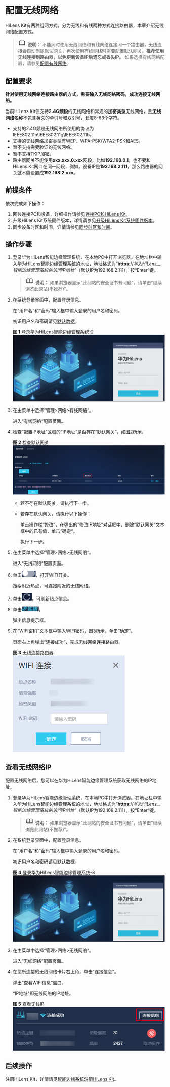 # 配置无线网络<a name="hilens_02_0079"></a>

HiLens Kit有两种组网方式，分为无线和有线两种方式连接路由器，本章介绍无线网络配置方式。

>![](public_sys-resources/icon-note.gif) **说明：** 
>不能同时使用无线网络和有线网络连接同一个路由器，无线连接会自动删除默认网关，再次使用有线网络时需要配置默认网关。**推荐使用无线连接到路由器，以免更新设备IP后遗忘或丢失IP。**
>如果选择有线网络配置，请参见[配置有线网络](配置有线网络.md)。

## 配置要求<a name="section1936042711403"></a>

**针对使用无线网络连接路由器的方式，需要输入无线网络密码，成功连接无线网络。**

当前HiLens Kit仅支持**2.4G频段**的无线网络和常规的**加密类型**无线网络，且**无线网络名称**不包含英文的单引号和双引号，长度8-63个字符。

-   支持的2.4G频段无线网络所使用的协议为IEEE802.11n\\IEEE802.11g\\IEEE802.11b。
-   支持的无线网络加密类型有WEP、WPA-PSK/WPA2-PSK和AES。
-   暂不支持需要验证的无线网络。
-   暂不支持TKIP加密。
-   路由器网关不能使用**xxx.xxx.0.xxx**网段，比如**192.168.0.1**，也不要和HiLens Kit网口在同一网段，例如，设备IP是**192.168.2.111**，那么路由器的网关就不能设置成**192.168.2.xxx**。

## 前提条件<a name="section769233118233"></a>

依次完成如下操作：

1.  网线连接PC和设备，详细操作请参见[连接PC和HiLens Kit](连接PC和HiLens-Kit.md)。
2.  升级HiLens Kit系统固件版本，详情请参见[升级HiLens Kit系统固件版本](升级HiLens-Kit系统固件版本.md)。
3.  同步设备时区和时间，详情请参见[同步时区和时间](同步时区和时间.md)。

## 操作步骤<a name="section238342164017"></a>

1.  登录华为HiLens智能边缘管理系统，在本地PC中打开浏览器。在地址栏中输入华为HiLens智能边缘管理系统的地址，地址格式为“**https**://_华为HiLens__智能边缘管理系统的访问IP地址_”（默认IP为192.168.2.111）。按“Enter“键。

    >![](public_sys-resources/icon-note.gif) **说明：** 
    >如果浏览器显示“此网站的安全证书有问题”，请单击“继续浏览此网站\(不推荐\)”。

2.  在系统登录界面中，配置登录信息。

    在“用户名”和“密码”输入框中输入登录的用户名和密码。

    初识用户名和密码请见[默认数据](https://support.huawei.com/enterprise/zh/doc/EDOC1100112066/2347bab9)。

    **图 1**  登录华为HiLens智能边缘管理系统-2<a name="fig26071839446"></a>  
    ![](figures/登录华为HiLens智能边缘管理系统-2.png "登录华为HiLens智能边缘管理系统-2")

3.  在主菜单中选择“管理\>网络\>有线网络“。

    进入“有线网络“配置页面。

4.  检查“配置IP地址“区域的“IP地址“是否存在“默认网关“，如[图2](#fig9120542134018)所示。

    **图 2**  检查默认网关<a name="fig9120542134018"></a>  
    ![](figures/检查默认网关.png "检查默认网关")

    -   若不存在默认网关，请执行下一步。
    -   若存在默认网关，请执行以下操作：

        单击操作栏“修改“，在弹出的“修改IP地址“对话框中，删除“默认网关“文本框中的已有值，单击“确定“。

        执行下一步。

5.  在主菜单中选择“管理\>网络\>无线网络“。

    进入“无线网络“配置页面。

6.  单击![](figures/zh-cn_image_0237203400.png)，打开WIFI开关。

    搜索附近热点，可连接附近的无线网络。

7.  单击![](figures/zh-cn_image_0237204070.png)，可刷新热点信息。
8.  单击![](figures/zh-cn_image_0237204083.png)。

    弹出信息提示框。

9.  在“WIFI密码“文本框中输入WIFI密码，[图3](#fig636412444716)所示。单击“确定“。

    页面右上角弹出“连接成功“，完成无线网络连接路由器。

    **图 3**  无线连接路由器<a name="fig636412444716"></a>  
    ![](figures/无线连接路由器.png "无线连接路由器")


## 查看无线网络IP<a name="section7752955577"></a>

配置无线网络后，您可以在华为HiLens智能边缘管理系统获取无线网络的IP地址。

1.  登录华为HiLens智能边缘管理系统，在本地PC中打开浏览器。在地址栏中输入华为HiLens智能边缘管理系统的地址，地址格式为“**https**://_华为HiLens__智能边缘管理系统的访问IP地址_”（默认IP为192.168.2.111）。按“Enter“键。

    >![](public_sys-resources/icon-note.gif) **说明：** 
    >如果浏览器显示“此网站的安全证书有问题”，请单击“继续浏览此网站\(不推荐\)”。

2.  在系统登录界面中，配置登录信息。

    在“用户名”和“密码”输入框中输入登录的用户名和密码。

    初识用户名和密码请见[默认数据](https://support.huawei.com/enterprise/zh/doc/EDOC1100112066/2347bab9)。

    **图 4**  登录华为HiLens智能边缘管理系统-3<a name="fig1100115784713"></a>  
    ![](figures/登录华为HiLens智能边缘管理系统-3.png "登录华为HiLens智能边缘管理系统-3")

3.  在主菜单中选择“管理\>网络\>无线网络“。

    进入“无线网络“配置页面。

4.  在您所连接的无线网络卡片右上角，单击“连接信息“。

    弹出“查看WIFI信息“窗口。

    “IP地址“即无线网络的IP地址。

    **图 5**  查看无线IP<a name="fig161031511620"></a>  
    ![](figures/查看无线IP.png "查看无线IP")


## 后续操作<a name="section7091215289"></a>

注册HiLens Kit，详情请见[智能边缘系统注册HiLens Kit](智能边缘系统注册HiLens-Kit.md)。

